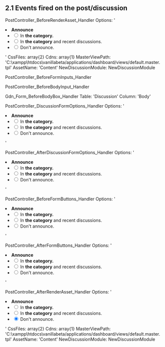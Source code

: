 ## 2.1 Events fired on the post/discussion ##
PostController_BeforeRenderAsset_Handler
	Options: '<li> <b>Announce</b> <ul class="List Inline"> <li><label for="Form_Announce" class="RadioLabel"><input type="radio" id="Form_Announce" name="Announce" value="2" /> In <b>the category.</b></label></li>  <li><label for="Form_Announce1" class="RadioLabel"><input type="radio" id="Form_Announce1" name="Announce" value="1" /> In <b>the category</b> and recent discussions.</label></li>  <li><label for="Form_Announce2" class="RadioLabel"><input type="radio" id="Form_Announce2" name="Announce" value="0" checked="checked" /> Don't announce.</label></li> </ul></li>'
	CssFiles: array{2}
	Cdns: array{1}
	MasterViewPath: 'C:\xampp\htdocs\vanillabeta/applications/dashboard/views/default.master.tpl'
	AssetName: 'Content'
	NewDiscussionModule: NewDiscussionModule

PostController_BeforeFormInputs_Handler

PostController_BeforeBodyInput_Handler

Gdn_Form_BeforeBodyBox_Handler
	Table: 'Discussion'
	Column: 'Body'

PostController_DiscussionFormOptions_Handler
	Options: '<li> <b>Announce</b> <ul class="List Inline"> <li><label for="Form_Announce" class="RadioLabel"><input type="radio" id="Form_Announce" name="Announce" value="2" /> In <b>the category.</b></label></li>  <li><label for="Form_Announce1" class="RadioLabel"><input type="radio" id="Form_Announce1" name="Announce" value="1" /> In <b>the category</b> and recent discussions.</label></li>  <li><label for="Form_Announce2" class="RadioLabel"><input type="radio" id="Form_Announce2" name="Announce" value="0" checked="checked" /> Don't announce.</label></li> </ul></li>'

PostController_AfterDiscussionFormOptions_Handler
	Options: '<li> <b>Announce</b> <ul class="List Inline"> <li><label for="Form_Announce" class="RadioLabel"><input type="radio" id="Form_Announce" name="Announce" value="2" /> In <b>the category.</b></label></li>  <li><label for="Form_Announce1" class="RadioLabel"><input type="radio" id="Form_Announce1" name="Announce" value="1" /> In <b>the category</b> and recent discussions.</label></li>  <li><label for="Form_Announce2" class="RadioLabel"><input type="radio" id="Form_Announce2" name="Announce" value="0" checked="checked" /> Don't announce.</label></li> </ul></li>'

PostController_BeforeFormButtons_Handler
	Options: '<li> <b>Announce</b> <ul class="List Inline"> <li><label for="Form_Announce" class="RadioLabel"><input type="radio" id="Form_Announce" name="Announce" value="2" /> In <b>the category.</b></label></li>  <li><label for="Form_Announce1" class="RadioLabel"><input type="radio" id="Form_Announce1" name="Announce" value="1" /> In <b>the category</b> and recent discussions.</label></li>  <li><label for="Form_Announce2" class="RadioLabel"><input type="radio" id="Form_Announce2" name="Announce" value="0" checked="checked" /> Don't announce.</label></li> </ul></li>'

PostController_AfterFormButtons_Handler
	Options: '<li> <b>Announce</b> <ul class="List Inline"> <li><label for="Form_Announce" class="RadioLabel"><input type="radio" id="Form_Announce" name="Announce" value="2" /> In <b>the category.</b></label></li>  <li><label for="Form_Announce1" class="RadioLabel"><input type="radio" id="Form_Announce1" name="Announce" value="1" /> In <b>the category</b> and recent discussions.</label></li>  <li><label for="Form_Announce2" class="RadioLabel"><input type="radio" id="Form_Announce2" name="Announce" value="0" checked="checked" /> Don't announce.</label></li> </ul></li>'

PostController_AfterRenderAsset_Handler
	Options: '<li> <b>Announce</b> <ul class="List Inline"> <li><label for="Form_Announce" class="RadioLabel"><input type="radio" id="Form_Announce" name="Announce" value="2" /> In <b>the category.</b></label></li>  <li><label for="Form_Announce1" class="RadioLabel"><input type="radio" id="Form_Announce1" name="Announce" value="1" /> In <b>the category</b> and recent discussions.</label></li>  <li><label for="Form_Announce2" class="RadioLabel"><input type="radio" id="Form_Announce2" name="Announce" value="0" checked="checked" /> Don't announce.</label></li> </ul></li>'
	CssFiles: array{2}
	Cdns: array{1}
	MasterViewPath: 'C:\xampp\htdocs\vanillabeta/applications/dashboard/views/default.master.tpl'
	AssetName: 'Content'
	NewDiscussionModule: NewDiscussionModule
